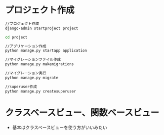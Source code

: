 # プロジェクト作成
```cmd
//プロジェクト作成
django-admin startproject project

cd project

//アプリケーション作成
python manage.py startapp application

//マイグレーションファイル作成
python manage.py makemigrations

//マイグレーション実行
python manage.py migrate

//superuser作成
python manage.py createsuperuser

```
# クラスベースビュー、関数ベースビュー
* 基本はクラスベースビューを使う方がいいみたい
